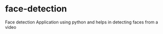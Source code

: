 # face-detection
 Face detection Application using python and helps in detecting faces from a video
